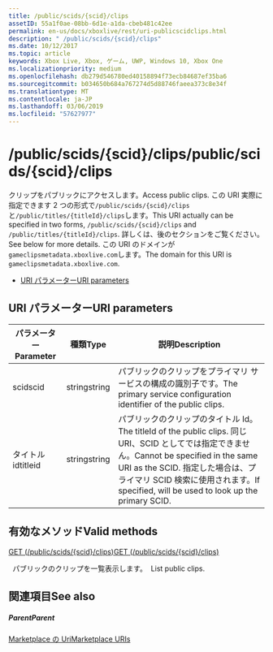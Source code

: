 ```yaml
---
title: /public/scids/{scid}/clips
assetID: 55a1f0ae-08bb-6d1e-a1da-cbeb481c42ee
permalink: en-us/docs/xboxlive/rest/uri-publicscidclips.html
description: " /public/scids/{scid}/clips"
ms.date: 10/12/2017
ms.topic: article
keywords: Xbox Live, Xbox, ゲーム, UWP, Windows 10, Xbox One
ms.localizationpriority: medium
ms.openlocfilehash: db279d546780ed40158894f73ecb84687ef35ba6
ms.sourcegitcommit: b034650b684a767274d5d88746faeea373c8e34f
ms.translationtype: MT
ms.contentlocale: ja-JP
ms.lasthandoff: 03/06/2019
ms.locfileid: "57627977"
---
```

# <a name="publicscidsscidclips"></a><span data-ttu-id="ebc08-104">/public/scids/{scid}/clips</span><span class="sxs-lookup"><span data-stu-id="ebc08-104">/public/scids/{scid}/clips</span></span>
<span data-ttu-id="ebc08-105">クリップをパブリックにアクセスします。</span><span class="sxs-lookup"><span data-stu-id="ebc08-105">Access public clips.</span></span> <span data-ttu-id="ebc08-106">この URI 実際に指定できます 2 つの形式で`/public/scids/{scid}/clips`と`/public/titles/{titleId}/clips`します。</span><span class="sxs-lookup"><span data-stu-id="ebc08-106">This URI actually can be specified in two forms, `/public/scids/{scid}/clips` and `/public/titles/{titleId}/clips`.</span></span> <span data-ttu-id="ebc08-107">詳しくは、後のセクションをご覧ください。</span><span class="sxs-lookup"><span data-stu-id="ebc08-107">See below for more details.</span></span> <span data-ttu-id="ebc08-108">この URI のドメインが`gameclipsmetadata.xboxlive.com`します。</span><span class="sxs-lookup"><span data-stu-id="ebc08-108">The domain for this URI is `gameclipsmetadata.xboxlive.com`.</span></span>
 
  * [<span data-ttu-id="ebc08-109">URI パラメーター</span><span class="sxs-lookup"><span data-stu-id="ebc08-109">URI parameters</span></span>](#ID4E1)
 
<a id="ID4E1"></a>

 
## <a name="uri-parameters"></a><span data-ttu-id="ebc08-110">URI パラメーター</span><span class="sxs-lookup"><span data-stu-id="ebc08-110">URI parameters</span></span>
 
| <span data-ttu-id="ebc08-111">パラメーター</span><span class="sxs-lookup"><span data-stu-id="ebc08-111">Parameter</span></span>| <span data-ttu-id="ebc08-112">種類</span><span class="sxs-lookup"><span data-stu-id="ebc08-112">Type</span></span>| <span data-ttu-id="ebc08-113">説明</span><span class="sxs-lookup"><span data-stu-id="ebc08-113">Description</span></span>| 
| --- | --- | --- | 
| <span data-ttu-id="ebc08-114">scid</span><span class="sxs-lookup"><span data-stu-id="ebc08-114">scid</span></span>| <span data-ttu-id="ebc08-115">string</span><span class="sxs-lookup"><span data-stu-id="ebc08-115">string</span></span>| <span data-ttu-id="ebc08-116">パブリックのクリップをプライマリ サービスの構成の識別子です。</span><span class="sxs-lookup"><span data-stu-id="ebc08-116">The primary service configuration identifier of the public clips.</span></span>| 
| <span data-ttu-id="ebc08-117">タイトル id</span><span class="sxs-lookup"><span data-stu-id="ebc08-117">titleid</span></span>| <span data-ttu-id="ebc08-118">string</span><span class="sxs-lookup"><span data-stu-id="ebc08-118">string</span></span>| <span data-ttu-id="ebc08-119">パブリックのクリップのタイトル Id。</span><span class="sxs-lookup"><span data-stu-id="ebc08-119">The titleId of the public clips.</span></span> <span data-ttu-id="ebc08-120">同じ URI、SCID としてでは指定できません。</span><span class="sxs-lookup"><span data-stu-id="ebc08-120">Cannot be specified in the same URI as the SCID.</span></span> <span data-ttu-id="ebc08-121">指定した場合は、プライマリ SCID 検索に使用されます。</span><span class="sxs-lookup"><span data-stu-id="ebc08-121">If specified, will be used to look up the primary SCID.</span></span>| 
  
<a id="ID4E6B"></a>

 
## <a name="valid-methods"></a><span data-ttu-id="ebc08-122">有効なメソッド</span><span class="sxs-lookup"><span data-stu-id="ebc08-122">Valid methods</span></span>

[<span data-ttu-id="ebc08-123">GET (/public/scids/{scid}/clips)</span><span class="sxs-lookup"><span data-stu-id="ebc08-123">GET (/public/scids/{scid}/clips)</span></span>](uri-publicscidclipsget.md)

<span data-ttu-id="ebc08-124">&nbsp;&nbsp;パブリックのクリップを一覧表示します。</span><span class="sxs-lookup"><span data-stu-id="ebc08-124">&nbsp;&nbsp;List public clips.</span></span>
 
<a id="ID4EJC"></a>

 
## <a name="see-also"></a><span data-ttu-id="ebc08-125">関連項目</span><span class="sxs-lookup"><span data-stu-id="ebc08-125">See also</span></span>
 
<a id="ID4ELC"></a>

 
##### <a name="parent"></a><span data-ttu-id="ebc08-126">Parent</span><span class="sxs-lookup"><span data-stu-id="ebc08-126">Parent</span></span> 

[<span data-ttu-id="ebc08-127">Marketplace の Uri</span><span class="sxs-lookup"><span data-stu-id="ebc08-127">Marketplace URIs</span></span>](../marketplace/atoc-reference-marketplace.md)

   